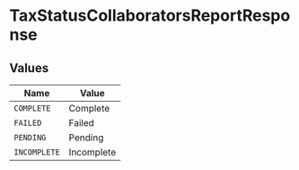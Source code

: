 # TaxStatusCollaboratorsReportResponse


## Values

| Name         | Value        |
| ------------ | ------------ |
| `COMPLETE`   | Complete     |
| `FAILED`     | Failed       |
| `PENDING`    | Pending      |
| `INCOMPLETE` | Incomplete   |